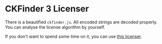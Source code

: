 # CKFinder 3 Licenser

There is a beautified `ckfinder.js`. All encoded strings are decoded properly. You can analyse the license algorithm by yourself.

If you don't want to spend some time on it, you can use [this licenser](https://ganlvtech.github.io/ckfinder_licenser/ckfinder_licenser.html).
